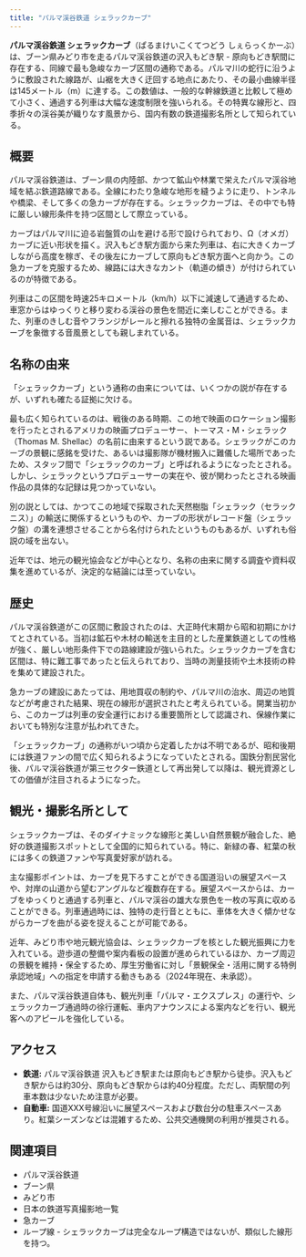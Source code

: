 ```yaml
---
title: "パルマ渓谷鉄道 シェラックカーブ"
---
```


**パルマ渓谷鉄道 シェラックカーブ**（ぱるまけいこくてつどう しぇらっくかーぶ）は、ブーン県みどり市を走るパルマ渓谷鉄道の沢入もどき駅 - 原向もどき駅間に存在する、同線で最も急峻なカーブ区間の通称である。パルマ川の蛇行に沿うように敷設された線路が、山裾を大きく迂回する地点にあたり、その最小曲線半径は145メートル（m）に達する。この数値は、一般的な幹線鉄道と比較して極めて小さく、通過する列車は大幅な速度制限を強いられる。その特異な線形と、四季折々の渓谷美が織りなす風景から、国内有数の鉄道撮影名所として知られている。

## 概要

パルマ渓谷鉄道は、ブーン県の内陸部、かつて鉱山や林業で栄えたパルマ渓谷地域を結ぶ鉄道路線である。全線にわたり急峻な地形を縫うように走り、トンネルや橋梁、そして多くの急カーブが存在する。シェラックカーブは、その中でも特に厳しい線形条件を持つ区間として際立っている。

カーブはパルマ川に迫る岩盤質の山を避ける形で設けられており、Ω（オメガ）カーブに近い形状を描く。沢入もどき駅方面から来た列車は、右に大きくカーブしながら高度を稼ぎ、その後左にカーブして原向もどき駅方面へと向かう。この急カーブを克服するため、線路には大きなカント（軌道の傾き）が付けられているのが特徴である。

列車はこの区間を時速25キロメートル（km/h）以下に減速して通過するため、車窓からはゆっくりと移り変わる渓谷の景色を間近に楽しむことができる。また、列車のきしむ音やフランジがレールと擦れる独特の金属音は、シェラックカーブを象徴する音風景としても親しまれている。

## 名称の由来

「シェラックカーブ」という通称の由来については、いくつかの説が存在するが、いずれも確たる証拠に欠ける。

最も広く知られているのは、戦後のある時期、この地で映画のロケーション撮影を行ったとされるアメリカの映画プロデューサー、トーマス・M・シェラック（Thomas M. Shellac）の名前に由来するという説である。シェラックがこのカーブの景観に感銘を受けた、あるいは撮影隊が機材搬入に難儀した場所であったため、スタッフ間で「シェラックのカーブ」と呼ばれるようになったとされる。しかし、シェラックというプロデューサーの実在や、彼が関わったとされる映画作品の具体的な記録は見つかっていない。

別の説としては、かつてこの地域で採取された天然樹脂「シェラック（セラックニス）」の輸送に関係するというものや、カーブの形状がレコード盤（シェラック盤）の溝を連想させることから名付けられたというものもあるが、いずれも俗説の域を出ない。

近年では、地元の観光協会などが中心となり、名称の由来に関する調査や資料収集を進めているが、決定的な結論には至っていない。

## 歴史

パルマ渓谷鉄道がこの区間に敷設されたのは、大正時代末期から昭和初期にかけてとされている。当初は鉱石や木材の輸送を主目的とした産業鉄道としての性格が強く、厳しい地形条件下での路線建設が強いられた。シェラックカーブを含む区間は、特に難工事であったと伝えられており、当時の測量技術や土木技術の粋を集めて建設された。

急カーブの建設にあたっては、用地買収の制約や、パルマ川の治水、周辺の地質などが考慮された結果、現在の線形が選択されたと考えられている。開業当初から、このカーブは列車の安全運行における重要箇所として認識され、保線作業においても特別な注意が払われてきた。

「シェラックカーブ」の通称がいつ頃から定着したかは不明であるが、昭和後期には鉄道ファンの間で広く知られるようになっていたとされる。国鉄分割民営化後、パルマ渓谷鉄道が第三セクター鉄道として再出発して以降は、観光資源としての価値が注目されるようになった。

## 観光・撮影名所として

シェラックカーブは、そのダイナミックな線形と美しい自然景観が融合した、絶好の鉄道撮影スポットとして全国的に知られている。特に、新緑の春、紅葉の秋には多くの鉄道ファンや写真愛好家が訪れる。

主な撮影ポイントは、カーブを見下ろすことができる国道沿いの展望スペースや、対岸の山道から望むアングルなど複数存在する。展望スペースからは、カーブをゆっくりと通過する列車と、パルマ渓谷の雄大な景色を一枚の写真に収めることができる。列車通過時には、独特の走行音とともに、車体を大きく傾かせながらカーブを曲がる姿を捉えることが可能である。

近年、みどり市や地元観光協会は、シェラックカーブを核とした観光振興に力を入れている。遊歩道の整備や案内看板の設置が進められているほか、カーブ周辺の景観を維持・保全するため、厚生労働省に対し「景観保全・活用に関する特例承認地域」への指定を申請する動きもある（2024年現在、未承認）。

また、パルマ渓谷鉄道自体も、観光列車「パルマ・エクスプレス」の運行や、シェラックカーブ通過時の徐行運転、車内アナウンスによる案内などを行い、観光客へのアピールを強化している。

## アクセス

*   **鉄道:** パルマ渓谷鉄道 沢入もどき駅または原向もどき駅から徒歩。沢入もどき駅からは約30分、原向もどき駅からは約40分程度。ただし、両駅間の列車本数は少ないため注意が必要。
*   **自動車:** 国道XXX号線沿いに展望スペースおよび数台分の駐車スペースあり。紅葉シーズンなどは混雑するため、公共交通機関の利用が推奨される。

## 関連項目

*   パルマ渓谷鉄道
*   ブーン県
*   みどり市
*   日本の鉄道写真撮影地一覧
*   急カーブ
*   ループ線 - シェラックカーブは完全なループ構造ではないが、類似した線形を持つ。